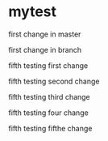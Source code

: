 # mytest

first change in master

first change in branch

fifth testing first change

fifth testing second change

fifth testing third change

fifth testing four change

fifth testing fifthe change
